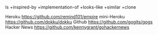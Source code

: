 ls +inspired-by +implementation-of +looks-like +similar +clone

Heroku https://github.com/remind101/empire
mini-Heroku https://github.com/dokku/dokku
Github https://github.com/gogits/gogs
Hacker News https://github.com/kennygrant/gohackernews

